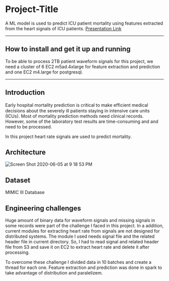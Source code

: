 # Project-Title

A ML model is used to predict ICU patient mortality using features extracted from the heart signals of ICU patients.
[Presentation Link](https://docs.google.com/presentation/d/1PUlbGhWOBNUF6f4VvrAzlr92MIoJXv3GRRsidV0lIU8/edit?usp=sharing)

<hr/>

## How to install and get it up and running
To be able to process 2TB patient waveform signals for this project, we need a cluster of 6 EC2 m5ad.4xlarge for feature extraction and prediction and one  EC2 m4.large for postgresql.

<hr/>

## Introduction
Early hospital mortality prediction is critical to make efﬁcient medical decisions about the severely ill patients staying in intensive care units (ICUs).
Most of mortality prediction methods need clinical records. However, some of the laboratory test results are time-consuming and and need to be processed.

In this project heart rate signals are used to predict mortality.

## Architecture
![Screen Shot 2020-06-05 at 9 18 53 PM](https://user-images.githubusercontent.com/39537957/83935833-38d7d280-a772-11ea-8e66-d9b24902e505.png)

## Dataset
MIMIC III Database

## Engineering challenges
Huge amount of binary data for waveform signals and missing signals in some records were part of the challenge I faced in this project. In a addition, current modules for extracting heart rate from signals are not designed for distributed systems. The module I used needs signal file and the related header file in current directory. So, I had to read signal and related header file from S3 and save it on EC2 to extract heart rate and delete it after processing. 

To overcome these challenge I divided data in 10 batches and create a thread for each one. Feature extraction and prediction was done in spark to take advantage of distribution and paralelizem.
